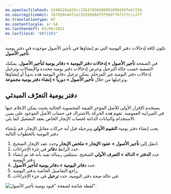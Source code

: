 ```yaml
---
ms.openlocfilehash: b348628ab28cc32b37d58dd8881098d39fe6725b
ms.sourcegitcommit: 3b7930e46f1a732939d8d75f99df7bf1f7ccc2ff
ms.translationtype: HT
ms.contentlocale: ar-SA
ms.lasthandoff: 03/09/2021
ms.locfileid: "6072363"
---
```

تكون كافة إدخالات دفتر اليومية التي تم إنشاؤها في تأجير الأصول موجودة في دفتر يومية **تأجير الأصول**. 

في الصفحة **تأجير الأصول > إدخالات دفتر اليومية > دفاتر يومية لتأجير الأصول**، يمكنك التصفية حسب حالة الترحيل وعرض إدخالات دفتر يومية محددة والإيصالات وترحيل إدخالات دفتر اليومية غير المرحلة. يمكن ترحيل دفاتر اليومية هذه يدوياً أو إنشاؤها وترحيلها من خلال **تأجير الأصول > دورياً > إنشاء دفتر يومية مجموعة**.
 
## <a name="initial-recognition-journal"></a>دفتر يومية التعرّف المبدئي‬

يستخدم الإقرار الأولي للأصل المؤجر القيمة المحسوبة الحالية بحيث يمكن الإعلام عنها في الميزانية العمومية. تقوم هذه الحركة بالاشتراك في حساب الأصل الموجود على يمين الاستخدام والبيانات الدائنة لحساب الإيجار الخاص بعقد التشغيل كما يلي. 

يجب إنشاء دفتر يومية **التقييم الأولي** وترحيله قبل أية حركات مقابل الإيجار. قم بإنشاء دفتر اليومية بالخطوات التالية.

1.  انتقل إلى **تأجير الأصول > عقود الإيجار > ملخص الإيجار** وحدد عقد الإيجار الصحيح.
2.  حدد الرابط **دفاتر** في جزء الإجراءات. 
3.  حدد **الدفتر > الدالة > التعرف الأولي** الصحيح. ستتلقى رسالة تفيد بأنه قد تم إنشاء دفتر اليومية.
4.  حدد **دفاتر اليومية > دفاتر يومية لتأجير الأصول**.
5.  راجع التفاصيل الخاصة بدفتر اليومية. 
6.  في حالة صحة دفتر اليومية، حدد **ترحيل** في جزء الإجراءات.
 


![لقطة شاشة لصفحة "قيود يومية تأجير الأصول".](../media/initial-recognition-journal.png)

